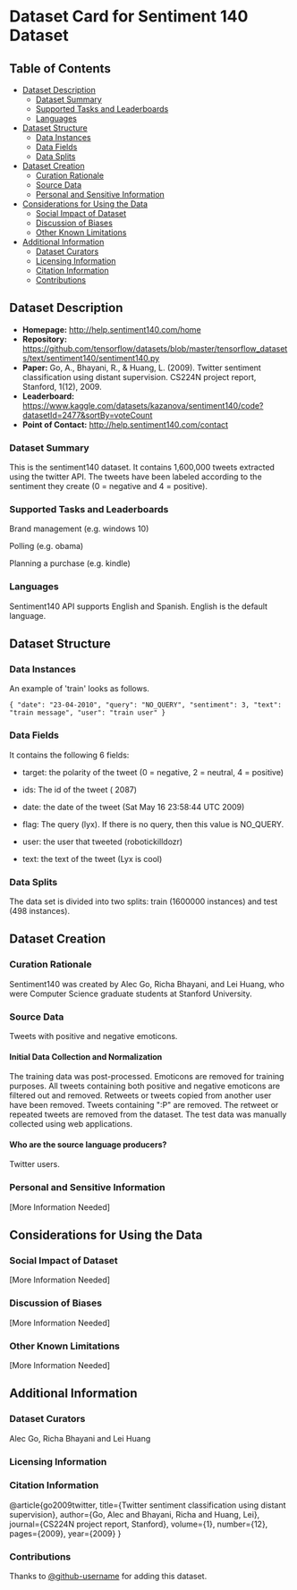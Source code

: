 
# Dataset Card for Sentiment 140 Dataset

## Table of Contents
- [Dataset Description](#dataset-description)
  - [Dataset Summary](#dataset-summary)
  - [Supported Tasks and Leaderboards](#supported-tasks-and-leaderboards)
  - [Languages](#languages)
- [Dataset Structure](#dataset-structure)
  - [Data Instances](#data-instances)
  - [Data Fields](#data-fields)
  - [Data Splits](#data-splits)
- [Dataset Creation](#dataset-creation)
  - [Curation Rationale](#curation-rationale)
  - [Source Data](#source-data)
  - [Personal and Sensitive Information](#personal-and-sensitive-information)
- [Considerations for Using the Data](#considerations-for-using-the-data)
  - [Social Impact of Dataset](#social-impact-of-dataset)
  - [Discussion of Biases](#discussion-of-biases)
  - [Other Known Limitations](#other-known-limitations)
- [Additional Information](#additional-information)
  - [Dataset Curators](#dataset-curators)
  - [Licensing Information](#licensing-information)
  - [Citation Information](#citation-information)
  - [Contributions](#contributions)

## Dataset Description

- **Homepage:**  http://help.sentiment140.com/home 
- **Repository:** https://github.com/tensorflow/datasets/blob/master/tensorflow_datasets/text/sentiment140/sentiment140.py
- **Paper:** Go, A., Bhayani, R., & Huang, L. (2009). Twitter sentiment classification using distant supervision. CS224N project report, Stanford, 1(12), 2009.
- **Leaderboard:** https://www.kaggle.com/datasets/kazanova/sentiment140/code?datasetId=2477&sortBy=voteCount
- **Point of Contact:** http://help.sentiment140.com/contact

### Dataset Summary

This is the sentiment140 dataset. It contains 1,600,000 tweets extracted using the twitter API. The tweets have been labeled according to the sentiment they create (0 = negative and 4 = positive).

### Supported Tasks and Leaderboards

Brand management (e.g. windows 10)

Polling (e.g. obama)

Planning a purchase (e.g. kindle)

### Languages

Sentiment140 API supports English and Spanish. English is the default language.

## Dataset Structure

### Data Instances

An example of 'train' looks as follows.

`{
    "date": "23-04-2010",
    "query": "NO_QUERY",
    "sentiment": 3,
    "text": "train message",
    "user": "train user"
}`

### Data Fields

It contains the following 6 fields:

- target: the polarity of the tweet (0 = negative, 2 = neutral, 4 = positive)

- ids: The id of the tweet ( 2087)

- date: the date of the tweet (Sat May 16 23:58:44 UTC 2009)

- flag: The query (lyx). If there is no query, then this value is NO_QUERY.

- user: the user that tweeted (robotickilldozr)

- text: the text of the tweet (Lyx is cool)

### Data Splits

The data set is divided into two splits: train (1600000	instances) and test (498 instances).

## Dataset Creation

### Curation Rationale

Sentiment140 was created by Alec Go, Richa Bhayani, and Lei Huang, who were Computer Science graduate students at Stanford University.

### Source Data

Tweets with positive and negative emoticons.

#### Initial Data Collection and Normalization

The training data was post-processed. Emoticons are removed for training purposes. All tweets containing both positive and negative emoticons are filtered out and removed. Retweets or tweets copied from another user have been removed. Tweets containing ":P" are removed. The retweet or repeated tweets are removed from the dataset. The test data was manually collected using web applications.

#### Who are the source language producers?

Twitter users. 

### Personal and Sensitive Information

[More Information Needed]

## Considerations for Using the Data

### Social Impact of Dataset

[More Information Needed]

### Discussion of Biases

[More Information Needed]

### Other Known Limitations

[More Information Needed]

## Additional Information

### Dataset Curators

Alec Go, Richa Bhayani and Lei Huang

### Licensing Information


### Citation Information

@article{go2009twitter,
  title={Twitter sentiment classification using distant supervision},
  author={Go, Alec and Bhayani, Richa and Huang, Lei},
  journal={CS224N project report, Stanford},
  volume={1},
  number={12},
  pages={2009},
  year={2009}
}

### Contributions

Thanks to [@github-username](https://github.com/<github-username>) for adding this dataset.

